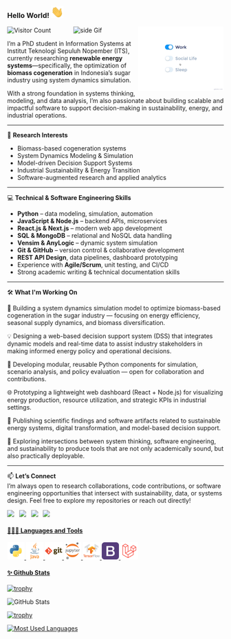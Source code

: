   ### Hello World!  <img src="https://raw.githubusercontent.com/AriefSandi/AriefSandi/main/assets/Hi.gif" width="29px">
  
  ![Visitor Count](https://profile-counter.glitch.me/AriefSandi/count.svg)
<img src="https://raw.githubusercontent.com/AriefSandi/AriefSandi/main/assets/life_balance.gif" alt="side Image" align="right" width="200" height="auto" />
<a href="https://ko-fi.com/ariefsandi88"> <img src="https://media3.giphy.com/media/ZEB6yFbLnhyQf7g3hn/giphy.gif" alt="side Gif" align="right" width="150" height="auto"/> </a>

  I’m a PhD student in Information Systems at Institut Teknologi Sepuluh Nopember (ITS), currently researching **renewable energy systems**—specifically, the optimization of **biomass cogeneration** in Indonesia’s sugar industry using system dynamics simulation.
  
  With a strong foundation in systems thinking, modeling, and data analysis, I’m also passionate about building scalable and impactful software to support decision-making in sustainability, energy, and industrial operations.

---

🔬 **Research Interests**  
- Biomass-based cogeneration systems  
- System Dynamics Modeling & Simulation  
- Model-driven Decision Support Systems  
- Industrial Sustainability & Energy Transition  
- Software-augmented research and applied analytics

---

💻 **Technical & Software Engineering Skills**  
- **Python** – data modeling, simulation, automation  
- **JavaScript & Node.js** – backend APIs, microservices  
- **React.js & Next.js** – modern web app development  
- **SQL & MongoDB** – relational and NoSQL data handling  
- **Vensim & AnyLogic** – dynamic system simulation  
- **Git & GitHub** – version control & collaborative development  
- **REST API Design**, data pipelines, dashboard prototyping  
- Experience with **Agile/Scrum**, unit testing, and CI/CD  
- Strong academic writing & technical documentation skills

---

🛠️ **What I'm Working On**

🚀 Building a system dynamics simulation model to optimize biomass-based cogeneration in the sugar industry — focusing on energy efficiency, seasonal supply dynamics, and biomass diversification.

💡 Designing a web-based decision support system (DSS) that integrates dynamic models and real-time data to assist industry stakeholders in making informed energy policy and operational decisions.

🧪 Developing modular, reusable Python components for simulation, scenario analysis, and policy evaluation — open for collaboration and contributions.

🌐 Prototyping a lightweight web dashboard (React + Node.js) for visualizing energy production, resource utilization, and strategic KPIs in industrial settings.

📄 Publishing scientific findings and software artifacts related to sustainable energy systems, digital transformation, and model-based decision support.

🧩 Exploring intersections between system thinking, software engineering, and sustainability to produce tools that are not only academically sound, but also practically deployable.

---

📫 **Let’s Connect**  
I’m always open to research collaborations, code contributions, or software engineering opportunities that intersect with sustainability, data, or systems design. Feel free to explore my repositories or reach out directly!

  
  [<img src="https://img.icons8.com/color/48/000000/twitter.png" width="3.5%"/>](https://twitter.com/itsmesan_)  &nbsp; [<img src="https://img.icons8.com/color/48/000000/linkedin.png" width="3.5%"/>](https://www.linkedin.com/in/ariefsandi10/)  &nbsp;  [<img src="https://img.icons8.com/fluent/48/000000/instagram-new.png" width="3.5%"/>](https://www.instagram.com/ariefsandi88/)  &nbsp; <a href="mailto:ariefsandi10@gmail.com"> <img src="https://img.icons8.com/fluent/48/000000/gmail.png" width="3.5%"/>
  
  #### 👨🏻‍💻 Languages and Tools <br />
  
  <code><img height="40" src="https://raw.githubusercontent.com/github/explore/80688e429a7d4ef2fca1e82350fe8e3517d3494d/topics/python/python.png"></code>
  <code><img height="40" src="https://raw.githubusercontent.com/github/explore/80688e429a7d4ef2fca1e82350fe8e3517d3494d/topics/java/java.png"></code>
  <code><img height="40" src="https://raw.githubusercontent.com/github/explore/80688e429a7d4ef2fca1e82350fe8e3517d3494d/topics/git/git.png"></code>
  <code><img height="40" src="https://raw.githubusercontent.com/github/explore/80688e429a7d4ef2fca1e82350fe8e3517d3494d/topics/jupyter-notebook/jupyter-notebook.png"></code>
  </code>
  <code><img height="40" src="https://raw.githubusercontent.com/github/explore/80688e429a7d4ef2fca1e82350fe8e3517d3494d/topics/tensorflow/tensorflow.png"></code>
  <code><img height="40" src="https://raw.githubusercontent.com/github/explore/80688e429a7d4ef2fca1e82350fe8e3517d3494d/topics/bootstrap/bootstrap.png"></code>
  <code><img height="40" src="https://raw.githubusercontent.com/github/explore/80688e429a7d4ef2fca1e82350fe8e3517d3494d/topics/laravel/laravel.png"></code>
  
  
  #### ✨ Github Stats <br />

[![trophy](https://github-profile-trophy.vercel.app/?username=ariefsandi&theme=onedark&no-bg=true&exclude=PullRequest,Issues,Followers,Stars,Reviews)](https://github.com/ryo-ma/github-profile-trophy)

  ![GitHub Stats](https://github-readme-stats.vercel.app/api?username=ariefsandi&show_icons=true&theme=radical&count_private=true&include_all_commits=true&hide=issues)

  [![trophy](https://github-profile-trophy.vercel.app/?username=ariefsandi&theme=onedark)](https://github.com/ryo-ma/github-profile-trophy)

  [![Most Used Languages](https://github-readme-stats.vercel.app/api/top-langs/?username=AriefSandi&show_icons=true&theme=radical&hide=html,css)](https://github-readme-stats.vercel.app/api/top-langs/?username=AriefSandi&show_icons=true&theme=radical&hide=html,css)
  
